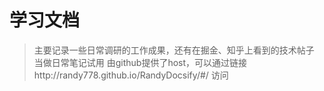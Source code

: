 # 学习文档

> 主要记录一些日常调研的工作成果，还有在掘金、知乎上看到的技术帖子
> 当做日常笔记试用
> 由github提供了host，可以通过链接http://randy778.github.io/RandyDocsify/#/ 访问
